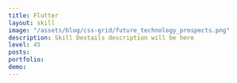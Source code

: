 ```yaml
---
title: Flutter
layout: skill
image: "/assets/blog/css-grid/future_technology_prospects.png"
description: Skill Destails description will be here
level: 45
posts: 
portfolio: 
demo: 
---
```


